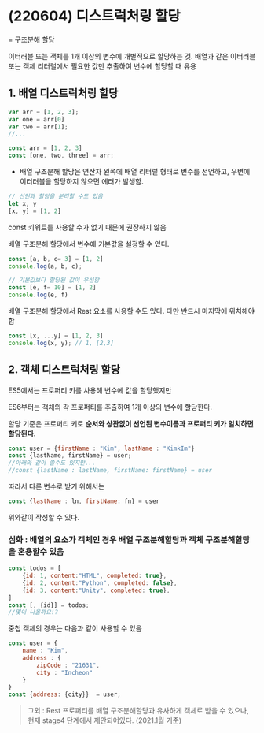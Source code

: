 # (220604) 디스트럭처링 할당

= 구조분해 할당

이터러블 또는 객체를 1개 이상의 변수에 개별적으로 할당하는 것. 배열과 같은 이터러블 또는 객체 리터럴에서 필요한 값만 추출하여 변수에 할당할 때 유용

## 1. 배열 디스트럭처링 할당

```js
var arr = [1, 2, 3];
var one = arr[0]
var two = arr[1];
//...

const arr = [1, 2, 3]
const [one, two, three] = arr;
```



- 배열 구조분해 할당은 연산자 왼쪽에 배열 리터럴 형태로 변수를 선언하고, 우변에 이터러블을 할당하지 않으면 에러가 발생함.

```js
// 선언과 할당을 분리할 수도 있음
let x, y
[x, y] = [1, 2]
```

const 키워트를 사용할 수가 없기 때문에 권장하지 않음



배열 구조분해 할당에서 변수에 기본값을 설정할 수 있다.

```js
const [a, b, c= 3] = [1, 2]
console.log(a, b, c);

// 기본값보다 할당된 값이 우선함
const [e, f= 10] = [1, 2]
console.log(e, f)
```



배열 구조분해 할당에서 Rest 요소를 사용할 수도 있다. 다만 반드시 마지막에 위치해야함

```js
const [x, ...y] = [1, 2, 3]
console.log(x, y); // 1, [2,3]
```



## 2. 객체 디스트럭처링 할당

ES5에서는 프로퍼티 키를 사용해 변수에 값을 할당했지만

ES6부터는 객체의 각 프로퍼티를 추출하여 1개 이상의 변수에 할당한다.

할당 기준은 프로퍼티 키로 **순서와 상관없이 선언된 변수이름과 프로퍼티 키가 일치하면 할당된다.**



```js
const user = {firstName : "Kim", lastName : "KimkIm"}
const {lastName, firstName} = user;
//아래와 같이 쓸수도 있지만...
//const {lastName : lastName, firstName: firstName} = user
```

따라서 다른 변수로 받기 위해서는 

```js
const {lastName : ln, firstName: fn} = user
```

위와같이 작성할 수 있다.







### 심화 : 배열의 요소가 객체인 경우 배열 구조분해할당과 객체 구조분해할당을 혼용할수 있음



```js
const todos = [
    {id: 1, content:"HTML", completed: true},
    {id: 2, content:"Python", completed: false},
    {id: 3, content:"Unity", completed: true},
]
const [, {id}] = todos;
//몇이 나올까요!?
```



중첩 객체의 경우는 다음과 같이 사용할 수 있음

```js
const user = {
    name : "Kim",
    address : {
        zipCode : "21631",
        city : "Incheon"
    }
}
const {address: {city}}  = user;

```



> 그외 : Rest 프로퍼티를 배열 구조분해할당과 유사하게 객체로 받을 수 있으나, 현재 stage4 단계에서 제안되어있다. (2021.1월 기준)

